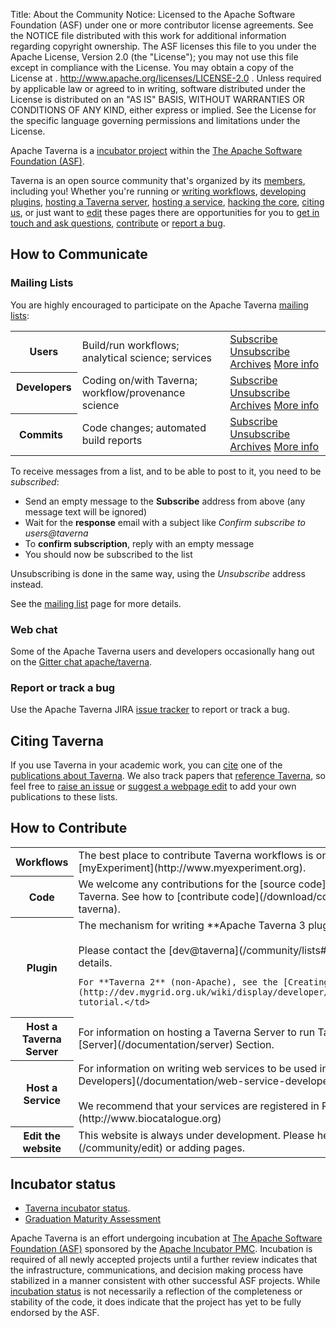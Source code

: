 Title:     About the Community
Notice:    Licensed to the Apache Software Foundation (ASF) under one
           or more contributor license agreements.  See the NOTICE file
           distributed with this work for additional information
           regarding copyright ownership.  The ASF licenses this file
           to you under the Apache License, Version 2.0 (the
           "License"); you may not use this file except in compliance
           with the License.  You may obtain a copy of the License at
           .
             http://www.apache.org/licenses/LICENSE-2.0
           .
           Unless required by applicable law or agreed to in writing,
           software distributed under the License is distributed on an
           "AS IS" BASIS, WITHOUT WARRANTIES OR CONDITIONS OF ANY
           KIND, either express or implied.  See the License for the
           specific language governing permissions and limitations
           under the License.

Apache Taverna is a [incubator project](http://incubator.apache.org/) within the
[The Apache Software Foundation (ASF)](http://www.apache.org/).

Taverna is an open source community that's organized by its
[members](/about), including you!
Whether you're running or
[writing workflows](#contribute-workflow),
[developing plugins](#contribute-plugin),
[hosting a Taverna server](#contribute-server),
[hosting a service](#contribute-host),
[hacking the core](#contribute-code),
[citing us](#citing-taverna), or just want to
[edit](#contribute-edit) these pages
there are opportunities for you to
[get in touch and ask questions](#contact),
[contribute](#contribute) or
[report a bug](#reportbugs).



<a name="mailinglists"></a>
## How to Communicate
### Mailing Lists

You are highly encouraged to participate on the Apache Taverna [mailing lists](/community/lists):

<table class="table table-condensed">
<tr>
  <th> Users </th>
  <td> Build/run workflows; analytical science; services</td>
  <td>
    <a class="btn btn-primary" href="mailto:users-subscribe@taverna.incubator.apache.org" role="button">Subscribe</a>
    <a class="btn btn-default" href="mailto:users-unsubscribe@taverna.incubator.apache.org" role="button">Unsubscribe</a>
    <a class="btn btn-default" href="https://lists.apache.org/list.html?users@taverna.apache.org" role="button">Archives</a>
    <a class="btn btn-link" href="/community/lists#users" role="button">More info</a>
  </td>
</tr>
<tr>
  <th> Developers &nbsp;</th>
  <td> Coding on/with Taverna; workflow/provenance science  &nbsp;</td>
  <td>
    <a class="btn btn-primary" href="mailto:dev-subscribe@taverna.incubator.apache.org" role="button">Subscribe</a>
    <a class="btn btn-default" href="mailto:dev-unsubscribe@taverna.incubator.apache.org" role="button">Unsubscribe</a>
    <a class="btn btn-default" href="https://lists.apache.org/list.html?dev@taverna.apache.org" role="button">Archives</a>
    <a class="btn btn-link" href="/community/lists#dev" role="button">More info</a>
  </td>

</tr>
<tr>
  <th> Commits  &nbsp;</th>
  <td> Code changes; automated build reports  &nbsp;</td>
  <td>
    <a class="btn btn-primary" href="mailto:commits-subscribe@taverna.incubator.apache.org" role="button">Subscribe</a>
    <a class="btn btn-default" href="mailto:commits-unsubscribe@taverna.incubator.apache.org" role="button">Unsubscribe</a>
    <a class="btn btn-default" href="https://lists.apache.org/list.html?commits@taverna.apache.org" role="button">Archives</a>
    <a class="btn btn-link" href="/community/lists#commits" role="button">More info</a>
  </td>
</tr>
</table>


To receive messages from a list, and to be able to post to it, you need to be *subscribed*:

 - Send an empty message to the **Subscribe** address from above (any message text will be ignored)
 - Wait for the **response** email with a subject like *Confirm subscribe to users@taverna*
 - To **confirm subscription**, reply with an empty message
 - You should now be subscribed to the list

Unsubscribing is done in the same way, using the *Unsubscribe* address instead.

See the [mailing list](/community/lists) page for more details.

### Web chat

Some of the Apache Taverna users and developers occasionally hang out on the
[Gitter chat apache/taverna](/community/chat).


<a name="reportbugs"></a>
### Report or track a bug

Use the Apache Taverna JIRA [issue tracker](/community/issue-tracker) to report or track a bug.


## Citing Taverna

If you use Taverna in your academic work, you can [cite](/community/cite) one of the
[publications about Taverna](/community/publications).
We also track papers that
[reference Taverna](/community/references), so feel free to
[raise an issue](issue-tracker) or
[suggest a webpage edit](/community/edit) to add
your own publications to these lists.  


## How to Contribute
<a name="contribute"></a>

<table class="table table-condensed">
  <tr>
    <th> Workflows </th>
    <td> The best place to contribute Taverna workflows is on <a class="btn btn-link" href="http://www.myexperiment.org" role="button">myExperiment</a>
<br>     
[myExperiment](http://www.myexperiment.org).</td>
  </tr>
  <tr>
    <th> Code </th>
    <td> We welcome any contributions for the [source code](/download/code/) of Apache Taverna. See how to
    [contribute code](/download/code/#contribute-to-apache-taverna).</td>
  </tr>
  <tr>
    <th> Plugin </th>
    <td>The mechanism for writing **Apache Taverna 3 plugins** is still under development.
    <br><br>
    Please contact the [dev@taverna](/community/lists#devtaverna) mailing list for details.

    For **Taverna 2** (non-Apache), see the [Creating plugins for Taverna 2](http://dev.mygrid.org.uk/wiki/display/developer/Creating+plugins+for+Taverna+2) tutorial.</td>
  </tr>
  <tr>
    <th> Host a Taverna Server </th>
    <td> For information on hosting a Taverna Server to run Taverna workflows, see the
  [Server](/documentation/server) Section.</td>
  </tr>
  <tr>
    <th> Host a Service </th>
    <td> For information on writing web services to be used in Taverna see our
     [Web Service Developers](/documentation/web-service-developers) Section.
     <br><br>
     We recommend that your services are registered in Registries such as:
     [BioCatalogue](http://www.biocatalogue.org)</td>
  </tr>
  <tr>
    <th> Edit the website </th>
    <td> This website is always under development.
    Please help make it better by [editing](/community/edit) or adding pages.
</td>
  </tr>

</table>


## Incubator status

* [Taverna incubator status](http://incubator.apache.org/projects/taverna.html).
* [Graduation Maturity Assessment](https://cwiki.apache.org/confluence/display/TAVERNADEV/2016-03+Taverna+Graduation+Maturity+Assessment)

Apache Taverna is an effort undergoing incubation at
[The Apache Software Foundation (ASF)](http://apache.org/)
sponsored by the [Apache Incubator PMC](http://incubator.apache.org/).
Incubation is required of all newly accepted projects until a further review
indicates that the infrastructure, communications, and decision making process
have stabilized in a manner consistent with other successful ASF projects.
While [incubation status](http://incubator.apache.org/projects/taverna.html)
is not necessarily a reflection of the completeness or
stability of the code, it does indicate that the project has yet to be fully
endorsed by the ASF.

